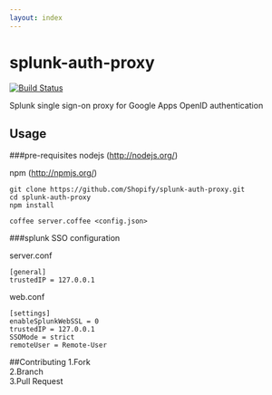 ```yaml
---
layout: index
---
```


# splunk-auth-proxy
[![Build Status](https://travis-ci.org/Shopify/splunk-auth-proxy.png?branch=master)](https://travis-ci.org/Shopify/splunk-auth-proxy)

Splunk single sign-on proxy for Google Apps OpenID authentication

## Usage

###pre-requisites
nodejs (http://nodejs.org/)

npm (http://npmjs.org/)

````
git clone https://github.com/Shopify/splunk-auth-proxy.git
cd splunk-auth-proxy
npm install

coffee server.coffee <config.json>
````

###splunk SSO configuration

server.conf

````
[general]
trustedIP = 127.0.0.1
````

web.conf

````
[settings]
enableSplunkWebSSL = 0
trustedIP = 127.0.0.1
SSOMode = strict
remoteUser = Remote-User
````
##Contributing
1.Fork  
2.Branch  
3.Pull Request  
